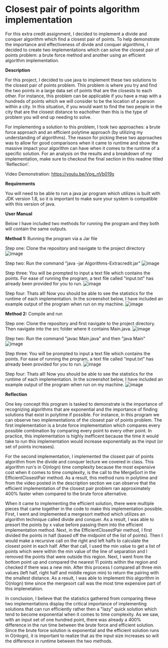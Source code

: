 # Closest pair of points algorithm implementation

For this extra credit assignment, I decided to implement a divide and conquer algorithm which find a closest pair of points. To help demonstrate the importance and effectiveness of divide and conquer algorithms, I decided to create two implementations which can solve the closest pair of points problem: a brute force method and another using an efficient algorithm implementation. 

**Description**

For this project, I decided to use java to implement these two solutions to the closest pair of points problem. This problem is where you try and find the two points in a large data set of points that are the closests to each other. For instance, this problem can be applicable if you have a map with a hundreds of points which we will consider to be the location of a person within a city. In this situation, if you would want to find the two people in the city that are the closest distance to eachother then this is the type of problem you will end up needing to solve.

For implementing a solution to this problem, I took two approaches: a brute force approach and an efficient polytime approach (by utilizing my understanding of algorithms). The reason for picking these two approaches was to allow for good comparisons when it came to runtime and show the massive impact your algorithm can have when it comes to the runtime of a specific solution. For an analysis on the results and a breakdown of my implementation, make sure to checkout the final section in this readme titled 'Reflection'.

Video Demonstration: https://youtu.be/Vpg_nVb019s

**Requirements**

You will need to be able to run a java jar program which utilizes is built with JDK version 1.8, so it is important to make sure your system is compatible with this version of java. 

**User Manual**

Below I have included two methods for running the program and they both will contain the same outputs.

**Method 1:** Running the program via a Jar file

Step one: Clone the repository and navigate to the project directory
![image](https://user-images.githubusercontent.com/49106114/157729600-1a703cd1-c9fc-4f15-9506-ca4b0a1a63ad.png)

Step two: Run the command "java -jar Algorithms-Extracredit.jar"
![image](https://user-images.githubusercontent.com/49106114/157729687-f7f93ca9-b99e-4411-8f50-543ccf26dd75.png)

Step three: You will be prompted to input a text file which contains the points. For ease of running the program, a text file called "input.txt" has already been provided for you to run.
![image](https://user-images.githubusercontent.com/49106114/157729725-f787d689-9bbe-4d3b-92c5-6279d8c235f6.png)

Step four: Thats all! Now you should be able to see the statistics for the runtime of each implementation. In the screenshot below, I have included an example output of the program when run on my machine.
![image](https://user-images.githubusercontent.com/49106114/157733440-e42e77fa-58b7-445f-bd6a-949cdbd71409.png)

**Method 2:** Compile and run 

Step one: Clone the repository and first navigate to the project directory. Then navigate into the src folder where it contains Main.java. 
![image](https://user-images.githubusercontent.com/49106114/157730163-97692f77-0acf-4709-bb37-9505cecf3c12.png)

Step two: Run the command "javac Main.java" and then "java Main"
![image](https://user-images.githubusercontent.com/49106114/157730340-f545327b-1d31-4176-ae8b-fe6023c764fb.png)

Step three: You will be prompted to input a text file which contains the points. For ease of running the program, a text file called "input.txt" has already been provided for you to run.
![image](https://user-images.githubusercontent.com/49106114/157730440-89f48053-51fb-47d4-a845-6e15fec92ad7.png)

Step four: Thats all! Now you should be able to see the statistics for the runtime of each implementation. In the screenshot below, I have included an example output of the program when run on my machine.
![image](https://user-images.githubusercontent.com/49106114/157733196-10eed7f2-4846-4867-bb89-c8fb0091530e.png)

**Reflection**

One key concept this program is tasked to demonstrate is the importance of recognizing algorithms that are exponential and the importance of finding solutions that exist in polytime if possible. For instance, in this program we can observe two implementations of the closest pair of points problem. The first implementation is a brute force implementation which compares every possible combination by comparing every point to every other point. In practice, this implementation is highly inefficent because the time it would take to run this implementation would increase exponentially as the input (or set of points increases).

For the second implementation, I implemented the closest pair of points algorithm from the divide and conquer lecture we covered in class. This algorithm run's in O(nlogn) time complexity because the most expensive cost when it comes to time complexity, is the call to the MergeSort in the EfficientClosestPair method. As a result, this method runs in polytime and from the video posted in the description section we can observe that the efficient implementation of the closest pair problem ran approximately 400% faster when compared to the brute force alternative.

When it came to implementing the efficient solution, there were multiple pieces that came together in the code to make this implementation possible. First, I went and implemented a mergesort method which utilizes an algorithm technique called divide and conquer. As a result, I was able to presort the points by x value before passing them into the efficient implementation method. Next, in the EfficientClosestPair method, I first divided the points in half (based off the midpoint of the list of points). Then I would make a recursive call on the right and left halfs to calculate the closest point in each half. After that call, I used the min value to get a list of points which were within the min value of the line of separation and I removed the points that were outside this region. Next, I went from the bottom point up and compared the nearest 11 points within the region and checked if there was a new min. After this process I compared all three min values (left half, right half and middle region min) to return the pairing with the smallest distance. As a result, I was able to implement this algorithm in O(nlogn) time since the mergesort call was the most time expensive part of this implenetation.

In conclusion, I believe that the statistics gathered from comparing these two implementations display the critical importance of implementing solutions that can run efficiently rather then a "lazy" quick solution which tend to become exponential when it comes to time complexity. As we saw, with an input set of one hundred point, there was already a 400% difference in the run time between the brute force and efficient solution. Since the brute force solution is exponential and the efficient solution runs in O(nlogn), it is important to realize that as the input size increases so will the difference in runtime between the two methods.
